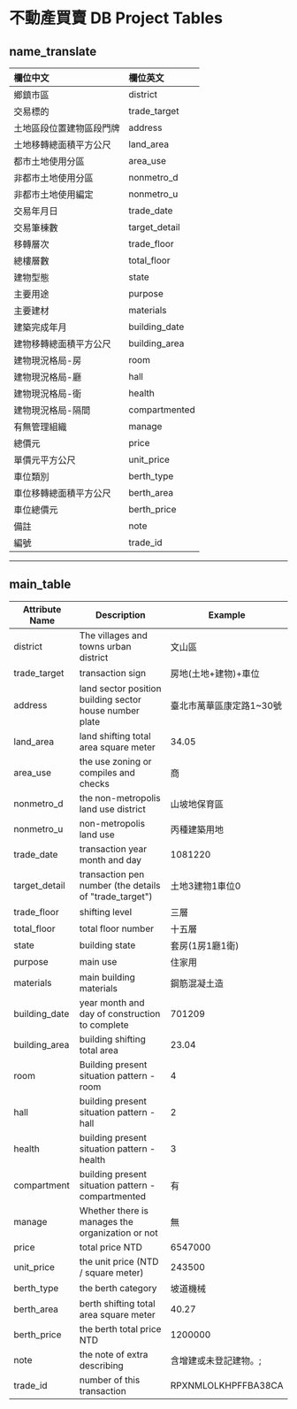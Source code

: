 # 不動產買賣 DB Project Tables

## name_translate
| 欄位中文                 | 欄位英文      |
|:------------------------ |:------------- |
| 鄉鎮市區                 | district      |
| 交易標的                 | trade_target  |
| 土地區段位置建物區段門牌 | address       |
| 土地移轉總面積平方公尺   | land_area     |
| 都市土地使用分區         | area_use      |
| 非都市土地使用分區         | nonmetro_d      |
| 非都市土地使用編定         | nonmetro_u      |
| 交易年月日               | trade_date    |
| 交易筆棟數               | target_detail |
| 移轉層次                 | trade_floor   |
| 總樓層數                 | total_floor   |
| 建物型態                 | state         |
| 主要用途                 | purpose       |
| 主要建材                 | materials     |
| 建築完成年月             | building_date |
| 建物移轉總面積平方公尺   | building_area |
| 建物現況格局-房          | room          |
| 建物現況格局-廳          | hall          |
| 建物現況格局-衛          | health        |
| 建物現況格局-隔間        | compartmented |
| 有無管理組織             | manage        |
| 總價元                   | price         |
| 單價元平方公尺           | unit_price    |
| 車位類別                 | berth_type    |
| 車位移轉總面積平方公尺   | berth_area    |
| 車位總價元               | berth_price   |
| 備註                     | note      |
| 編號                     | trade_id      |


---

## main_table

|Attribute Name| Description | Example |
| -------- | -------- | -------- |
|district | The villages and towns urban district     | 文山區 |
|trade_target| transaction sign     | 房地(土地+建物)+車位 |
|address| land sector position building sector house number plate     | 臺北市萬華區康定路1~30號 |
|land_area| land shifting total area square meter     |34.05 |
|area_use| the use zoning or compiles and checks     | 商 |
|nonmetro_d| the non-metropolis land use district     | 山坡地保育區 |
|nonmetro_u| non-metropolis land use     | 丙種建築用地 |
|trade_date| transaction year month and day     |1081220 |
|target_detail| transaction pen number (the details of "trade_target")    | 土地3建物1車位0 |
|trade_floor| shifting level     | 三層 |
|total_floor| total floor number     | 十五層 |
|state| building state     | 套房(1房1廳1衛) |
|purpose| main use      | 住家用 |
|materials| main building materials     | 鋼筋混凝土造 |
|building_date| year month and day of construction to complete     | 701209 |
|building_area| building shifting total area     | 23.04 |
|room| Building present situation pattern - room     | 4 |
|hall| building present situation pattern - hall     | 2 |
|health| building present situation pattern - health     | 3 |
|compartment| building present situation pattern - compartmented     | 有 |
|manage| Whether there is manages the organization or not    | 無 |
|price| total price NTD     | 6547000 |
|unit_price| the unit price (NTD / square meter)     | 243500 |
|berth_type| the berth category     | 坡道機械 |
|berth_area| berth shifting total area square meter     | 40.27 |
|berth_price| the berth total price NTD     | 1200000 |
|note | the note of extra describing | 含增建或未登記建物。; |
|trade_id | number of this transaction     | RPXNMLOLKHPFFBA38CA |
